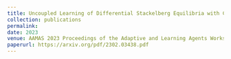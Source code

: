 ```yaml
---
title: Uncoupled Learning of Differential Stackelberg Equilibria with Commitments
collection: publications
permalink: 
date: 2023
venue: AAMAS 2023 Proceedings of the Adaptive and Learning Agents Workshop (ALA 2023)
paperurl: https://arxiv.org/pdf/2302.03438.pdf
---
```


